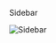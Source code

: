 Sidebar

![Sidebar](https://firebasestorage.googleapis.com/v0/b/storage-images-5578f.appspot.com/o/GLOBAL%2Fsidebar%2FScreenshot%202024-03-05%20133649.png?alt=media&token=358f1933-6393-4839-a16d-5cb279c977e0)